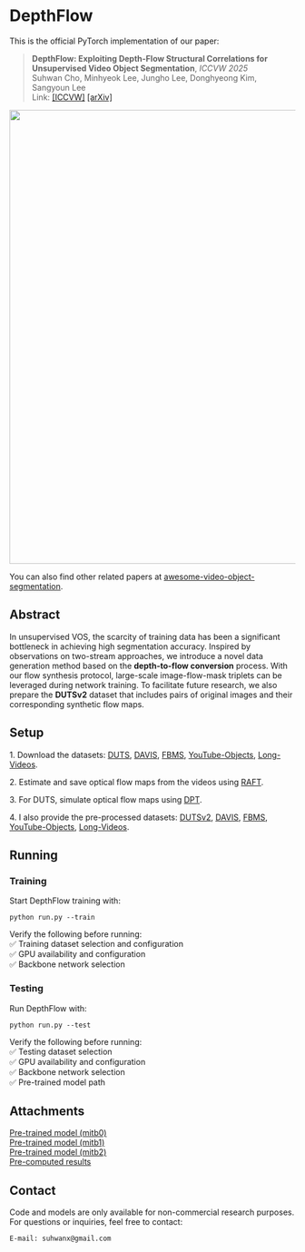 # DepthFlow

This is the official PyTorch implementation of our paper:

> **DepthFlow: Exploiting Depth-Flow Structural Correlations for Unsupervised Video Object Segmentation**, *ICCVW 2025*\
> Suhwan Cho, Minhyeok Lee, Jungho Lee, Donghyeong Kim, Sangyoun Lee\
> Link: [[ICCVW]](https://openaccess.thecvf.com/content/ICCV2025W/LSVOS/papers/Cho_DepthFlow_Exploiting_Depth-Flow_Structural_Correlations_for_Unsupervised_Video_Object_Segmentation_ICCVW_2025_paper.pdf) [[arXiv]](https://arxiv.org/abs/2507.19790)


<img src="https://github.com/user-attachments/assets/dcbd818a-fff9-417f-a2cf-631df4c82df8" width=800>


You can also find other related papers at [awesome-video-object-segmentation](https://github.com/suhwan-cho/awesome-video-object-segmentation).


## Abstract
In unsupervised VOS, the scarcity of training data has been a significant bottleneck in achieving high segmentation accuracy. Inspired by 
observations on two-stream approaches, we introduce a novel data generation method based on the **depth-to-flow conversion** process. With our flow synthesis protocol,
large-scale image-flow-mask triplets can be leveraged during network training. To facilitate future research, we also prepare the **DUTSv2** dataset that includes 
pairs of original images and their corresponding synthetic flow maps.

## Setup
1\. Download the datasets:
[DUTS](http://saliencydetection.net/duts/#org3aad434), 
[DAVIS](https://davischallenge.org/davis2017/code.html),
[FBMS](https://lmb.informatik.uni-freiburg.de/resources/datasets),
[YouTube-Objects](https://data.vision.ee.ethz.ch/cvl/youtube-objects),
[Long-Videos](https://www.kaggle.com/datasets/gvclsu/long-videos).

2\. Estimate and save optical flow maps from the videos using [RAFT](https://github.com/princeton-vl/RAFT).

3\. For DUTS, simulate optical flow maps using [DPT](https://github.com/isl-org/DPT).

4\. I also provide the pre-processed datasets:
[DUTSv2](https://drive.google.com/file/d/1P8_USG8CWlpWm5UEcfXgXdr3IYQnhAvi/view?usp=drive_link), 
[DAVIS](https://drive.google.com/file/d/1kx-Cs5qQU99dszJQJOGKNb-wD_090q6c/view?usp=drive_link), 
[FBMS](https://drive.google.com/file/d/1Zgt5ouwFeTpMTemfNeEFz7uEUo77e2ml/view?usp=drive_link), 
[YouTube-Objects](https://drive.google.com/file/d/1t_eeHXJ30TWBNmMzE7vfS0izEafiBfgn/view?usp=drive_link),
[Long-Videos](https://drive.google.com/file/d/1gZm1QBT_6JmHhphNrxuSztcqkm_eI6Sq/view?usp=drive_link).


##  Running 

### Training
Start DepthFlow training with:
```
python run.py --train
```

Verify the following before running:\
✅ Training dataset selection and configuration\
✅ GPU availability and configuration\
✅ Backbone network selection


### Testing
Run DepthFlow with:
```
python run.py --test
```

Verify the following before running:\
✅ Testing dataset selection\
✅ GPU availability and configuration\
✅ Backbone network selection\
✅ Pre-trained model path


## Attachments
[Pre-trained model (mitb0)](https://drive.google.com/file/d/1nu3qcU2Ot8Ly-5RPGBkYBMIW3Y6l6_wm/view?usp=drive_link)\
[Pre-trained model (mitb1)](https://drive.google.com/file/d/1rJGP4a_AwD4OHzx7CaVt2_fctGtwWoA5/view?usp=drive_link)\
[Pre-trained model (mitb2)](https://drive.google.com/file/d/1StngTtpxtR10-RP2OxtYpZTs3SdePJua/view?usp=drive_link)\
[Pre-computed results](https://drive.google.com/file/d/1Umb5rGtVir8PwHsuFumYIkv49ALcE1Cl/view?usp=drive_link)

## Contact
Code and models are only available for non-commercial research purposes.\
For questions or inquiries, feel free to contact:
```
E-mail: suhwanx@gmail.com
```
